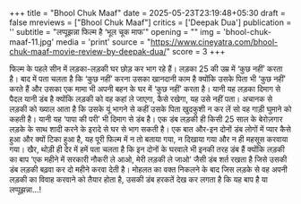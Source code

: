 +++
title = "Bhool Chuk Maaf"
date = 2025-05-23T23:19:48+05:30
draft = false
mreviews = ["Bhool Chuk Maaf"]
critics = ['Deepak Dua']
publication = ''
subtitle = "लप्पूझन्ना फिल्म है ‘भूल चूक माफ’"
opening = ""
img = 'bhool-chuk-maaf-11.jpg'
media = 'print'
source = "https://www.cineyatra.com/bhool-chuk-maaf-movie-review-by-deepak-dua/"
score = 3
+++

फिल्म के पहले सीन में लड़का-लड़की घर छोड़ कर भाग रहे हैं। लड़का 25 की उम्र में ‘कुछ नहीं’ करता है। बाद में पता चलता है कि ‘कुछ नहीं’ करना उसका खानदानी काम है क्योंकि उसके पिता भी ‘कुछ नहीं’ करते हैं और उसका एक मामा भी अपनी बहन के घर में ‘कुछ नहीं’ करता है। यानी यह लड़का दिमाग से पैदल यानी डंब है क्योंकि लड़की को वह कहां ले जाएगा, कैसे रखेगा, यह उसे नहीं पता। अचानक से लड़की को ख्याल आता है कि उसके यूं भागने से कहीं उसके पिता खुदकुशी न कर लें सो वह गाड़ी घुमाने को कहती है। यानी यह ‘पापा की परी’ भी दिमाग से डंब है। एक डंब लड़की ही किसी 25 साल के बेरोज़गार लड़के के साथ शादी करने के इरादे से घर से भाग सकती है। एक बात और-इन दोनों डंब लोगों में प्यार कैसे हुआ और क्यों टिका हुआ है, यह पूरी फिल्म में न तो बताया गया, न दिखाया गया और न ही महसूस करवाया गया। खैर, थोड़ी ही देर में हमें पता चलता है कि इन दोनों के घरवाले भी इनकी तरह डंब हैं क्योंकि लड़की का बाप ‘एक महीने में सरकारी नौकरी ले आओ, मेरी लड़की ले जाओ’ जैसी डंब शर्त रखता है जिसे उसकी डंब लड़की बढ़वा कर दो महीने करवा देती है। मोहलत का वक्त निकलने के बाद जिस लड़के से वह अपनी लड़की का विवाह करवाने को तैयार होता है, उसकी डंब हरकतें देख कर लगता है कि यह बाप है या लप्पूझन्ना…!
